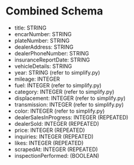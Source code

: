 # Combined Schema

* title: STRING
* encarNumber: STRING
* plateNumber: STRING
* dealerAddress: STRING
* dealerPhoneNumber: STRING
* insuranceReportDate: STRING
* vehicleDetails: STRING
* year: STRING (refer to simplify.py)
* mileage: INTEGER
* fuel: INTEGER (refer to simplify.py)
* category: INTEGER (refer to simplify.py)
* displacement: INTEGER (refer to simplify.py)
* transmission: INTEGER (refer to simplify.py)
* color: INTEGER (refer to simplify.py)
* dealerSalesInProgress: INTEGER (REPEATED)
* dealerSold: INTEGER (REPEATED)
* price: INTEGER (REPEATED)
* inquiries: INTEGER (REPEATED)
* likes: INTEGER (REPEATED)
* scrapedAt: INTEGER (REPEATED)
* inspectionPerformed: (BOOLEAN)

